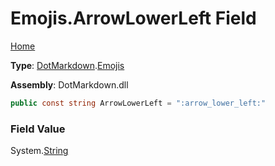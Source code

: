 # Emojis\.ArrowLowerLeft Field

[Home](../../../README.md)

**Type**: [DotMarkdown](../../README.md)\.[Emojis](../README.md)

**Assembly**: DotMarkdown\.dll

```csharp
public const string ArrowLowerLeft = ":arrow_lower_left:"
```

### Field Value

System\.[String](https://docs.microsoft.com/en-us/dotnet/api/system.string)
